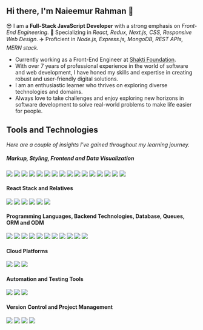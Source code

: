 ## Hi there, I'm Naieemur Rahman 👋
😎 I am a **Full-Stack JavaScript Developer** with a strong emphasis on *Front-End Engineering*. 🚀 Specializing in *React, Redux, Next.js, CSS, Responsive Web Design*. ✈️ Proficient in *Node.js, Express.js, MongoDB, REST APIs, MERN stack*.

* Currently working as a Front-End Engineer at [Shakti Foundation](https://www.shakti.org.bd/).
* With over 7 years of professional experience in the world of software and web development, I have honed my skills and expertise in creating robust and user-friendly digital solutions.
* I am an enthusiastic learner who thrives on exploring diverse technologies and domains.
* Always love to take challenges and enjoy exploring new horizons in software development to solve real-world problems to make life easier for people.

## Tools and Technologies
*Here are a couple of insights I've gained throughout my learning journey.*

<!--
#### User Interface Design and Prototyping
<a href="#user-interface-design-and-prototyping"><img src="https://img.shields.io/badge/figma-F24E1E.svg?style=flat-square&logo=figma&logoColor=white"/></a>
<a href="#user-interface-design-and-prototyping"><img src="https://img.shields.io/badge/adobe%20xd-FF0000.svg?style=flat-square&logo=adobexd&logoColor=white"/></a>
<a href="#user-interface-design-and-prototyping"><img src="https://img.shields.io/badge/adobe%20photoshop-31A8FF.svg?style=flat-square&logo=adobephotoshop&logoColor=white"/></a>
-->

##### Markup, Styling, Frontend and Data Visualization
<a href="#markup-styling-and-frontend"><img src="https://img.shields.io/badge/html5-E34F26.svg?style=flat-square&logo=html5&logoColor=white"/></a>
<a href="#markup-styling-and-frontend"><img src="https://img.shields.io/badge/css3-1572B6.svg?style=flat-square&logo=css3&logoColor=white"/></a>
<a href="#markup-styling-and-frontend"><img src="https://img.shields.io/badge/sass-CC6699.svg?style=flat-square&logo=sass&logoColor=white"/></a>
<a href="#markup-styling-and-frontend"><img src="https://img.shields.io/badge/tailwind%20css-06B6D4.svg?style=flat-square&logo=tailwindcss&logoColor=white"/></a>
<a href="#markup-styling-and-frontend"><img src="https://img.shields.io/badge/react-61DAFB.svg?style=flat-square&logo=react&logoColor=black"/></a>
<a href="#markup-styling-and-frontend"><img src="https://img.shields.io/badge/next.js-000000.svg?style=flat-square&logo=next.js&logoColor=white"/></a>
<a href="#markup-styling-and-frontend"><img src="https://img.shields.io/badge/vue.js-4FC08D.svg?style=flat-square&logo=vue.js&logoColor=white"/></a>
<a href="#markup-styling-and-frontend"><img src="https://img.shields.io/badge/angular-DD0031.svg?style=flat-square&logo=angular&logoColor=white"/></a>
<a href="#markup-styling-and-frontend"><img src="https://img.shields.io/badge/bootstrap-7952B3.svg?style=flat-square&logo=bootstrap&logoColor=white"/></a>
<a href="#markup-styling-and-frontend"><img src="https://img.shields.io/badge/mui-007FFF.svg?style=flat-square&logo=mui&logoColor=white"/></a>
<a href="#markup-styling-and-frontend"><img src="https://img.shields.io/badge/chakra%20ui-319795.svg?style=flat-square&logo=chakraui&logoColor=white"/></a>
<a href="#markup-styling-and-frontend"><img src="https://img.shields.io/badge/daisy%20ui-5A0EF8.svg?style=flat-square&logo=daisyui&logoColor=white"/></a>
<a href="#data-visualization"><img src="https://img.shields.io/badge/d3%20js-F9A03C.svg?style=flat-square&logo=d3dotjs&logoColor=white"/></a>
<a href="#data-visualization"><img src="https://img.shields.io/badge/chart%20js-FF6384.svg?style=flat-square&logo=chartdotjs&logoColor=white"/></a>
<a href="#data-visualization"><img src="https://img.shields.io/badge/ApexCharts%20js-2C97F3.svg?style=flat-square&logo=&logoColor=white"/></a>
<a href="#data-visualization"><img src="https://img.shields.io/badge/power%20bi-F2C811.svg?style=flat-square&logo=powerbi&logoColor=black"/></a>

#### React Stack and Relatives
<a href="#react-stack-and-relatives"><img src="https://img.shields.io/badge/redux-764ABC.svg?style=flat-square&logo=redux&logoColor=white"/></a>
<a href="#react-stack-and-relatives"><img src="https://img.shields.io/badge/zustand-1D4AC2.svg?style=flat-square&logo=zotero&logoColor=white"/></a>
<a href="#react-stack-and-relatives"><img src="https://img.shields.io/badge/react%20hook%20form-EC5990.svg?style=flat-square&logo=reacthookform&logoColor=white"/></a>
<a href="#react-stack-and-relatives"><img src="https://img.shields.io/badge/react%20router-3992FF.svg?style=flat-square&logo=reactrouter&logoColor=white"/></a>
<a href="#react-stack-and-relatives"><img src="https://img.shields.io/badge/react%20query-FF4154.svg?style=flat-square&logo=reactquery&logoColor=white"/></a>
<a href="#react-stack-and-relatives"><img src="https://img.shields.io/badge/react%20Native-20232A.svg?style=flat-square&logo=react&logoColor=61DAFB"/></a>

#### Programming Languages, Backend Technologies, Database, Queues, ORM and ODM
<a href="#programming-languages-and-backend-technologies"><img src="https://img.shields.io/badge/JavaScript-F7DF1E.svg?style=flat-square&logo=JavaScript&logoColor=black"/></a>
<a href="#programming-languages-and-backend-technologies"><img src="https://img.shields.io/badge/TypeScript-3178C6.svg?style=flat-square&logo=TypeScript&logoColor=white"/></a>
<a href="#programming-languages-and-backend-technologies"><img src="https://img.shields.io/badge/c%20sharp-512BD4.svg?style=flat-square&logo=csharp&logoColor=white"/></a>
<a href="#programming-languages-and-backend-technologies"><img src="https://img.shields.io/badge/Express-000000.svg?style=flat-square&logo=Express&logoColor=white"/></a>
<a href="#programming-languages-and-backend-technologies"><img src="https://img.shields.io/badge/.NET-512BD4.svg?style=flat-square&logo=dotnet&logoColor=white"/></a>
<a href="#database-queues-orm-and-odm"><img src="https://img.shields.io/badge/MongoDB-47A248.svg?style=flat-square&logo=MongoDB&logoColor=white"/></a>
<a href="#database-queues-orm-and-odm"><img src="https://img.shields.io/badge/Firebase-FFCA28.svg?style=flat-square&logo=Firebase&logoColor=black"/></a>
<a href="#database-queues-orm-and-odm"><img src="https://img.shields.io/badge/MySQL-4479A1.svg?style=flat-square&logo=MySQL&logoColor=white"/></a>
<a href="#database-queues-orm-and-odm"><img src="https://img.shields.io/badge/microsoft%20sql%20server-CC2927.svg?style=flat-square&logo=microsoftsqlserver&logoColor=white"/></a>
<a href="#database-queues-orm-and-odm"><img src="https://img.shields.io/badge/prisma-2D3748.svg?style=flat-square&logo=prisma&logoColor=white"/></a>
<a href="#database-queues-orm-and-odm"><img src="https://img.shields.io/badge/mongoose-880000.svg?style=flat-square&logo=mongoose&logoColor=white"/></a>

#### Cloud Platforms
<a href="#cloud-platforms"><img src="https://img.shields.io/badge/Heroku-430098.svg?style=flat-square&logo=Heroku&logoColor=white"/></a>
<a href="#cloud-platforms"><img src="https://img.shields.io/badge/Google%20Cloud-4285F4.svg?style=flat-square&logo=Google-Cloud&logoColor=white"/></a> 
<a href="#cloud-platforms"><img src="https://img.shields.io/badge/DigitalOcean-0080FF.svg?style=flat-square&logo=DigitalOcean&logoColor=white"/></a>

#### Automation and Testing Tools
<a href="#automation-and-testing-tools"><img src="https://img.shields.io/badge/Selenium-43B02A.svg?style=flat-square&logo=Selenium&logoColor=white"/></a> 
<a href="#automation-and-testing-tools"><img src="https://img.shields.io/badge/Postman-FF6C37.svg?style=flat-square&logo=Postman&logoColor=white"/></a> 
<a href="#automation-and-testing-tools"><img src="https://img.shields.io/badge/swagger-85EA2D.svg?style=flat-square&logo=swagger&logoColor=black"/></a>

<!--
#### IDE and Editors
<a href="#ide-and-editors"><img src="https://img.shields.io/badge/Visual%20Studio%20Code-007ACC.svg?style=flat-square&logo=Visual-Studio-Code&logoColor=white"/></a> 
<a href="#ide-and-editors"><img src="https://img.shields.io/badge/Visual%20Studio-5C2D91.svg?style=flat-square&logo=Visual-Studio&logoColor=white"/></a>
<a href="#ide-and-editors"><img src="https://img.shields.io/badge/Android%20Studio-3DDC84.svg?style=flat-square&logo=Android-Studio&logoColor=white"/></a> 
-->

#### Version Control and Project Management
<a href="#version-control-and-project-management"><img src="https://img.shields.io/badge/Git-F05032.svg?style=flat-square&logo=Git&logoColor=white"/></a> 
<a href="#version-control-and-project-management"><img src="https://img.shields.io/badge/GitHub-181717.svg?style=flat-square&logo=GitHub&logoColor=white"/></a>
<a href="#version-control-and-project-management"><img src="https://img.shields.io/badge/Jira-0052CC.svg?style=flat-square&logo=Jira&logoColor=white"/></a> 
<a href="#version-control-and-project-management"><img src="https://img.shields.io/badge/Azure%20DevOps-0078D7.svg?style=flat-square&logo=Azure-DevOps&logoColor=white"/></a>

<!--
**naieem-bd/naieem-bd** is a ✨ _special_ ✨ repository because its `README.md` (this file) appears on your GitHub profile.

Here are some ideas to get you started:

- 🔭 I’m currently working on ...
- 🌱 I’m currently learning ...
- 👯 I’m looking to collaborate on ...
- 🤔 I’m looking for help with ...
- 💬 Ask me about ...
- 📫 How to reach me: ...
- 😄 Pronouns: ...
- ⚡ Fun fact: ...
-->

